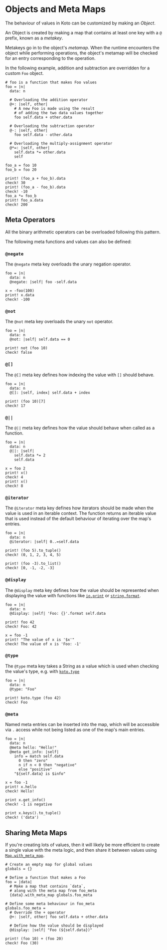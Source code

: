 # Objects and Meta Maps

The behaviour of values in Koto can be customized by making an _Object_.

An Object is created by making a map that contains at least one key with a `@` 
prefix, known as a _metakey_.

Metakeys go in to the object's _metamap_. When the runtime encounters the object
while performing operations, the object's metamap will be checked for an entry 
corresponding to the operation.

In the following example, addition and subtraction are overridden for a custom 
`Foo` object.

```koto
# foo is a function that makes Foo values
foo = |n|
  data: n

  # Overloading the addition operator
  @+: |self, other|
    # A new Foo is made using the result 
    # of adding the two data values together
    foo self.data + other.data

  # Overloading the subtraction operator
  @-: |self, other|
    foo self.data - other.data

  # Overloading the multiply-assignment operator
  @*=: |self, other|
    self.data *= other.data
    self

foo_a = foo 10
foo_b = foo 20

print! (foo_a + foo_b).data
check! 30
print! (foo_a - foo_b).data
check! -10
foo_a *= foo_b
print! foo_a.data
check! 200
```

## Meta Operators

All the binary arithmetic operators can be overloaded following this pattern.

The following meta functions and values can also be defined:

### `@negate`

The `@negate` meta key overloads the unary negation operator.

```koto
foo = |n|
  data: n
  @negate: |self| foo -self.data

x = -foo(100)
print! x.data
check! -100
```

### `@not`

The `@not` meta key overloads the unary `not` operator.

```koto
foo = |n|
  data: n
  @not: |self| self.data == 0

print! not (foo 10)
check! false
```

### `@[]`

The `@[]` meta key defines how indexing the value with `[]` should behave.

```koto
foo = |n|
  data: n
  @[]: |self, index| self.data + index

print! (foo 10)[7]
check! 17
```

### `@||`

The `@||` meta key defines how the value should behave when called as a
function.

```koto
foo = |n|
  data: n
  @||: |self| 
    self.data *= 2
    self.data

x = foo 2
print! x()
check! 4
print! x()
check! 8
```

### `@iterator`

The `@iterator` meta key defines how iterators should be made when the value is
used in an iterable context. The function returns an iterable value that is used
instead of the default behaviour of iterating over the map's entries.

```koto
foo = |n|
  data: n
  @iterator: |self| 0..=self.data

print! (foo 5).to_tuple()
check! (0, 1, 2, 3, 4, 5)

print! (foo -3).to_list()
check! [0, -1, -2, -3]
```

### `@display`

The `@display` meta key defines how the value should be represented when
displaying the value with functions like [`io.print`](../../core/io/#print) 
or [`string.format`](../../core/string/#format).

```koto
foo = |n|
  data: n
  @display: |self| 'Foo: {}'.format self.data

print! foo 42
check! Foo: 42

x = foo -1
print! "The value of x is '$x'"
check! The value of x is 'Foo: -1'
```

### `@type`

The `@type` meta key takes a String as a value which is used when checking the
value's type, e.g. with [`koto.type`](../../core/koto/#type)

```koto
foo = |n|
  data: n
  @type: "Foo"

print! koto.type (foo 42)
check! Foo
```

### `@meta`

Named meta entries can be inserted into the map, which will be accessible via
`.` access while not being listed as one of the map's main entries.

```koto
foo = |n|
  data: n
  @meta hello: "Hello!"
  @meta get_info: |self| 
    info = match self.data 
      0 then "zero"
      n if n < 0 then "negative"
      else "positive"
    "${self.data} is $info"

x = foo -1
print! x.hello
check! Hello!

print x.get_info()
check! -1 is negative

print x.keys().to_tuple()
check! ('data')
```

## Sharing Meta Maps

If you're creating lots of values, then it will likely be more efficient to create a single value with the meta logic, and then share it between values using [`Map.with_meta_map`](../../core/map/#with-meta-map).

```koto
# Create an empty map for global values 
globals = {}

# Define a function that makes a Foo
foo = |data|
  # Make a map that contains `data`, 
  # along with the meta map from foo_meta
  {data}.with_meta_map globals.foo_meta

# Define some meta behaviour in foo_meta
globals.foo_meta =
  # Override the + operator
  @+: |self, other| foo self.data + other.data

  # Define how the value should be displayed 
  @display: |self| "Foo (${self.data})"

print! (foo 10) + (foo 20)
check! Foo (30)
```

